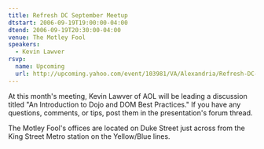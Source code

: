 ```yaml
---
title: Refresh DC September Meetup
dtstart: 2006-09-19T19:00:00-04:00
dtend: 2006-09-19T20:30:00-04:00
venue: The Motley Fool
speakers:
  - Kevin Lawver
rsvp:
  name: Upcoming
  url: http://upcoming.yahoo.com/event/103981/VA/Alexandria/Refresh-DC-September-Meetup/The-Motley-Fool/
---
```


At this month's meeting, Kevin Lawver of AOL will be leading a discussion titled "An Introduction to Dojo and DOM Best Practices." If you have any questions, comments, or tips, post them in the presentation's forum thread.

The Motley Fool's offices are located on Duke Street just across from the King Street Metro station on the Yellow/Blue lines.